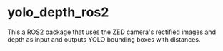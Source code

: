 # yolo_depth_ros2

This a ROS2 package that uses the ZED camera's rectified images and depth as input and outputs YOLO bounding boxes with distances. 

